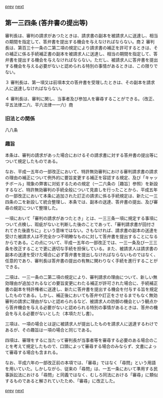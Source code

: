 [prev](/specific/markdowns/特許法/194_Mp-Ch_6-At_133_2.md)
[next](/specific/markdowns/特許法/196_Mp-Ch_6-At_134_2.md)
## 第一三四条 (答弁書の提出等)
審判長は、審判の請求があつたときは、請求書の副本を被請求人に送達し、相当の期間を指定して、答弁書を提出する機会を与えなければならない。商２ 審判長は、第百三十一条の二第二項の規定により請求書の補正を許可するときは、その補正に係る手続補正書の副本を被請求人に送達し、相当の期間を指定して、答弁書を提出する機会を与えなければならない。ただし、被請求人に答弁書を提出する機会を与える必要がないと認められる特別の事情があるときは、この限りでない。

３ 審判長は、第一項又は前項本文の答弁書を受理したときは、その副本を請求人に送達しなければならない。

４ 審判長は、審判に関し、当事者及び参加人を審尋することができる。（改正、平五法律二六、平六法律一一六）商


### 旧法との関係
八八条

### 趣旨
本条は、審判の請求があった場合におけるその請求書に対する答弁書の提出等について規定したものである。

なお、平成一五年の一部改正において、特許無効審判における審判請求書の請求の理由の補正について例外的に要旨変更する補正を容認する規定、及び「キャッチボール」現象の弊害に対処するための規定（一二六条の［趣旨］参照）を新設するなど、特許無効審判の手続全般について見直しを行ったことから、平成五年の一部改正において本条に追加された訂正の請求に係る手続規定は、新たに一三四条の二を新設して統合整理し、本条では、副本の送達、答弁書の提出、及び審尋の規定について整理した。

一項において「審判の請求があつたとき」とは、一三三条一項に規定する事項について点検し、瑕疵がないと判断した後のことであって、「審判請求書が回付されてきた後直ちに」という意味ではない。さもなければ、請求書の副本の送達を受けた被請求人は不完全かつ不明瞭なものに対して答弁書を提出することになるからである。この点について、平成一五年の一部改正では、一三一条及び一三三条を改正することで更に適切な手続を担保している。また、被請求人は請求書の副本の送達を受けた場合に必ず答弁書を提出しなければならないものではなく、任意的であり、審判長は答弁書の提出の有無に関わりなく手続を進行することができる。

二項は、一三一条の二第二項の規定により、審判請求の理由について、新しい無効理由が追加されるなどの要旨変更にわたる補正が許可された場合に、手続補正書の副本を特許権者に送達し、新たに答弁書を提出する機会を付与する旨を規定したものである。しかし、補正後においても答弁や訂正をさせるまでもなく無効審判の請求に理由がないと認められるなど、被請求人の防御の機会という観点から答弁機会を与える必要がないと認められる特別の事情があるときは、答弁の機会を与える必要がないとした（本項ただし書）。

三項は、一項の場合とは逆に被請求人が提出したものを請求人に送達するわけであるが、その趣旨は一項の場合と同じである。

四項は、審理をするに当たって審判長が当事者等を審尋する必要のある場合のことを考えて規定したもので、口頭によって審尋する場合のみならず、文書によって審尋する場合も含まれる。

なお、平成六年の一部改正前の本項では、「審尋」ではなく「尋問」という用語を用いていた。しかしながら、従来の「尋問」は、一五一条において準用する民事訴訟法における「尋問」と同義ではなく、むしろ同法における「審尋」に類似するものであると解されていたため、「審尋」に改正した。


[prev](/specific/markdowns/特許法/194_Mp-Ch_6-At_133_2.md)
[next](/specific/markdowns/特許法/196_Mp-Ch_6-At_134_2.md)